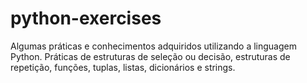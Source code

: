 # python-exercises
Algumas práticas e conhecimentos adquiridos utilizando a linguagem Python. Práticas de  estruturas de seleção ou decisão, estruturas de repetição, funções, tuplas, listas, dicionários e strings. 

